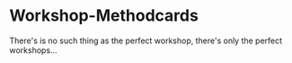 # Workshop-Methodcards
There's is no such thing as the perfect workshop, there's only the perfect workshops...
